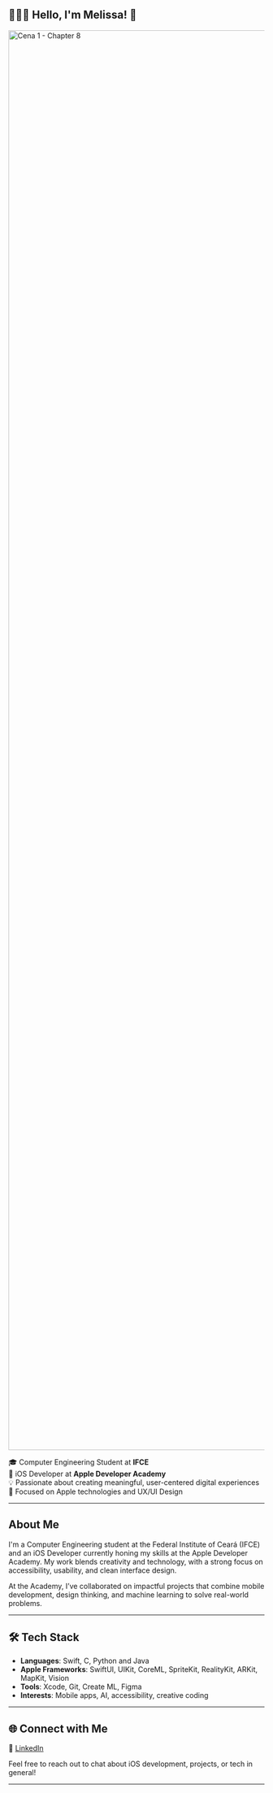 ## 👩🏻‍💻 Hello, I'm Melissa! 🐝 
<img width="2795" alt="Cena 1 - Chapter 8" src="https://github.com/user-attachments/assets/591115f2-f4b0-4620-8d65-541af1a951d6" />

🎓 Computer Engineering Student at **IFCE**  
🍎 iOS Developer at **Apple Developer Academy**  
💡 Passionate about creating meaningful, user-centered digital experiences  
📱 Focused on Apple technologies and UX/UI Design  

---

## About Me

I'm a Computer Engineering student at the Federal Institute of Ceará (IFCE) and an iOS Developer currently honing my skills at the Apple Developer Academy. My work blends creativity and technology, with a strong focus on accessibility, usability, and clean interface design.

At the Academy, I’ve collaborated on impactful projects that combine mobile development, design thinking, and machine learning to solve real-world problems.

---

## 🛠️ Tech Stack

- **Languages**: Swift, C, Python and Java
- **Apple Frameworks**: SwiftUI, UIKit, CoreML, SpriteKit, RealityKit, ARKit, MapKit, Vision
- **Tools**: Xcode, Git, Create ML, Figma  
- **Interests**: Mobile apps, AI, accessibility, creative coding  

---

## 🌐 Connect with Me

🔗 [LinkedIn](https://www.linkedin.com/in/melissafguedes?utm_source=share&utm_campaign=share_via&utm_content=profile&utm_medium=ios_app)

Feel free to reach out to chat about iOS development, projects, or tech in general!

---
